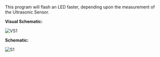 This program will flash an LED faster, depending upon the measurement of the Ultrasonic Sensor.

**Visual Schematic:**

![VS1](https://s14.postimg.org/inkf31d0h/Screen_Shot_2017-04-08_at_3.08.59_PM.png)

**Schematic:**

![S1](https://s18.postimg.org/8ksww5yeh/Screen_Shot_2017-04-08_at_3.11.13_PM.png)
